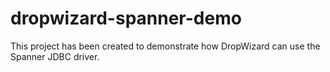 # dropwizard-spanner-demo

This project has been created to demonstrate how DropWizard can use the Spanner JDBC driver. 